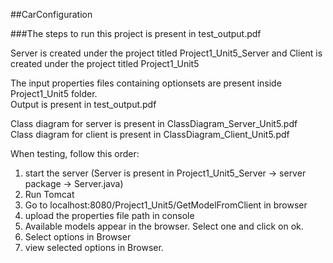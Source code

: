 ##CarConfiguration

###The steps to run this project is present in test_output.pdf

Server is created under the project titled Project1_Unit5_Server and Client is created under the project titled Project1_Unit5

The input properties files containing optionsets are present inside Project1_Unit5 folder.<br/>
Output is present in test_output.pdf

Class diagram for server is present in ClassDiagram_Server_Unit5.pdf<br/>
Class diagram for client is present in ClassDiagram_Client_Unit5.pdf

When testing, follow this order:<br/>
1. start the server (Server is present in Project1_Unit5_Server → server package → Server.java)<br/>
2. Run Tomcat<br/>
3. Go to localhost:8080/Project1_Unit5/GetModelFromClient in browser<br/>
4. upload the properties file path in console <br/>
5. Available models appear in the browser. Select one and click on ok.<br/>
6. Select options in Browser<br/>
7. view selected options in Browser.<br/> 
